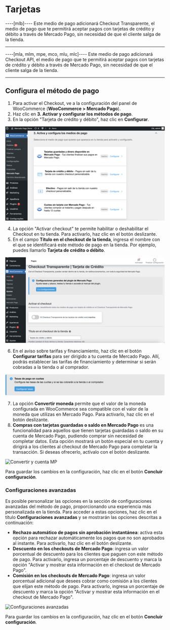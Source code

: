 # Tarjetas

----[mlb]----
Este medio de pago adicionará Checkout Transparente, el medio de pago que te permitirá aceptar pagos con tarjetas de crédito y débito a través de Mercado Pago, sin necesidad de que el cliente salga de la tienda.

------------

----[mla, mlm, mpe, mco, mlu, mlc]----
Este medio de pago adicionará Checkout API, el medio de pago que te permitirá aceptar pagos con tarjetas de crédito y débito a través de Mercado Pago, sin necesidad de que el cliente salga de la tienda. 

------------

## Configura el método de pago

1. Para activar el Checkout, ve a la configuración del panel de WooCommerce (**WooCommerce > Mercado Pago**).
2. Haz clic en **3. Activar y configurar los métodos de pago**.
3. En la opción "Tarjeta de crédito y débito", haz clic en **Configurar**.

![Activar y configurar](/images/woocomerce/cho-pro-active-configure-es.png)

4. La opción "Activar checkout" te permite habilitar o deshabilitar el Checkout en tu tienda. Para activarlo, haz clic en el botón deslizante.
5. En el campo **Título en el checkout de la tienda**, ingresa el nombre con el que se identificará este método de pago en la tienda. Por ejemplo, puedes llamarlo **Tarjeta de crédito o débito**.

![Activar y título](/images/woocomerce/api-active-and-title-cards-es.png)

6. En el aviso sobre tarifas y financiamiento, haz clic en el botón **Configurar tarifas** para ser dirigido a tu cuenta de Mercado Pago. Allí, podrás establecer las tarifas de financiamiento y determinar si serán cobradas a la tienda o al comprador.

![Tarifas](/images/woocomerce/api-fees-warning-cards-es.png)

7. La opción **Convertir moneda** permite que el valor de la moneda configurada en WooCommerce sea compatible con el valor de la moneda que utilizas en Mercado Pago. Para activarlo, haz clic en el botón deslizante.
8. **Compras con tarjetas guardadas o saldo en Mercado Pago** es una funcionalidad para aquellos que tienen tarjetas guardadas o saldo en su cuenta de Mercado Pago, pudiendo comprar sin necesidad de completar datos. Esta opción mostrará un botón especial en tu cuenta y dirigirá a los clientes al checkout de Mercado Pago para completar la transacción. Si deseas ofrecerlo, actívalo con el botón deslizante.

![Convertir y cuenta MP](/images/woocomerce/convert-and-mp-account-es.png)

Para guardar los cambios en la configuración, haz clic en el botón **Concluir configuración**.

### Configuraciones avanzadas

Es posible personalizar las opciones en la sección de configuraciones avanzadas del método de pago, proporcionando una experiencia más personalizada en la tienda. Para acceder a estas opciones, haz clic en el título **Configuraciones avanzadas** y se mostrarán las opciones descritas a continuación:

- **Rechazo automático de pagos sin aprobación instantánea**: activa esta opción para rechazar automáticamente los pagos que no son aprobados al instante. Para activarlo, haz clic en el botón deslizante.
- **Descuento en los checkouts de Mercado Pago**: ingresa un valor porcentual de descuento para los clientes que paguen con este método de pago. Para activarlo, ingresa un porcentaje de descuento y marca la opción "Activar y mostrar esta información en el checkout de Mercado Pago".
- **Comisión en los checkouts de Mercado Pago**: ingresa un valor porcentual adicional que desees cobrar como comisión a los clientes que elijan este método de pago. Para activarlo, ingresa un porcentaje de descuento y marca la opción "Activar y mostrar esta información en el checkout de Mercado Pago".

![Configuraciones avanzadas](/images/woocomerce/advanced-settings-cards-es.gif)

Para guardar los cambios en la configuración, haz clic en el botón **Concluir configuración**.